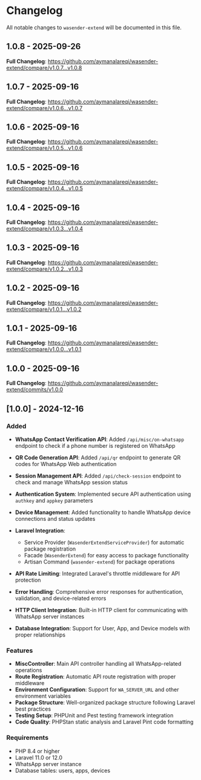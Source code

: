 # Changelog

All notable changes to `wasender-extend` will be documented in this file.

## 1.0.8 - 2025-09-26

**Full Changelog**: https://github.com/aymanalareqi/wasender-extend/compare/v1.0.7...v1.0.8

## 1.0.7 - 2025-09-16

**Full Changelog**: https://github.com/aymanalareqi/wasender-extend/compare/v1.0.6...v1.0.7

## 1.0.6 - 2025-09-16

**Full Changelog**: https://github.com/aymanalareqi/wasender-extend/compare/v1.0.5...v1.0.6

## 1.0.5 - 2025-09-16

**Full Changelog**: https://github.com/aymanalareqi/wasender-extend/compare/v1.0.4...v1.0.5

## 1.0.4 - 2025-09-16

**Full Changelog**: https://github.com/aymanalareqi/wasender-extend/compare/v1.0.3...v1.0.4

## 1.0.3 - 2025-09-16

**Full Changelog**: https://github.com/aymanalareqi/wasender-extend/compare/v1.0.2...v1.0.3

## 1.0.2 - 2025-09-16

**Full Changelog**: https://github.com/aymanalareqi/wasender-extend/compare/v1.0.1...v1.0.2

## 1.0.1 - 2025-09-16

**Full Changelog**: https://github.com/aymanalareqi/wasender-extend/compare/v1.0.0...v1.0.1

## 1.0.0 - 2025-09-16

**Full Changelog**: https://github.com/aymanalareqi/wasender-extend/commits/v1.0.0

## [1.0.0] - 2024-12-16

### Added

- **WhatsApp Contact Verification API**: Added `/api/misc/on-whatsapp` endpoint to check if a phone number is registered on WhatsApp
  
- **QR Code Generation API**: Added `/api/qr` endpoint to generate QR codes for WhatsApp Web authentication
  
- **Session Management API**: Added `/api/check-session` endpoint to check and manage WhatsApp session status
  
- **Authentication System**: Implemented secure API authentication using `authkey` and `appkey` parameters
  
- **Device Management**: Added functionality to handle WhatsApp device connections and status updates
  
- **Laravel Integration**:
  
  - Service Provider (`WasenderExtendServiceProvider`) for automatic package registration
  - Facade (`WasenderExtend`) for easy access to package functionality
  - Artisan Command (`wasender-extend`) for package operations
  
- **API Rate Limiting**: Integrated Laravel's throttle middleware for API protection
  
- **Error Handling**: Comprehensive error responses for authentication, validation, and device-related errors
  
- **HTTP Client Integration**: Built-in HTTP client for communicating with WhatsApp server instances
  
- **Database Integration**: Support for User, App, and Device models with proper relationships
  

### Features

- **MiscController**: Main API controller handling all WhatsApp-related operations
- **Route Registration**: Automatic API route registration with proper middleware
- **Environment Configuration**: Support for `WA_SERVER_URL` and other environment variables
- **Package Structure**: Well-organized package structure following Laravel best practices
- **Testing Setup**: PHPUnit and Pest testing framework integration
- **Code Quality**: PHPStan static analysis and Laravel Pint code formatting

### Requirements

- PHP 8.4 or higher
- Laravel 11.0 or 12.0
- WhatsApp server instance
- Database tables: users, apps, devices
